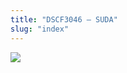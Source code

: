 ```yaml
---
title: "DSCF3046 – SUDA"
slug: "index"
---
```


[![](/wp-content/2007/11/DSCF3046-300x225.jpg)](/wp-content/2007/11/DSCF3046.jpg)